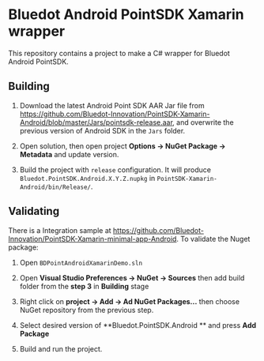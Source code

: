 # Bluedot Android PointSDK Xamarin wrapper
This repository contains a project to make a C# wrapper for Bluedot Android PointSDK.

## Building

1. Download the latest Android Point SDK AAR Jar file from https://github.com/Bluedot-Innovation/PointSDK-Xamarin-Android/blob/master/Jars/pointsdk-release.aar, and overwrite the previous version of Android SDK in the `Jars` folder.

2. Open solution, then open project **Options -> NuGet Package -> Metadata** and update version.

3. Build the project with `release` configuration. It will produce `Bluedot.PointSDK.Android.X.Y.Z.nupkg` in `PointSDK-Xamarin-Android/bin/Release/`.

## Validating
There is a Integration sample at https://github.com/Bluedot-Innovation/PointSDK-Xamarin-minimal-app-Android. To validate the Nuget package:

1. Open `BDPointAndroidXamarinDemo.sln`

2. Open **Visual Studio Preferences -> NuGet -> Sources** then add build folder from the **step 3** in **Building** stage

3. Right click on **project -> Add -> Ad NuGet Packages...** then choose NuGet repository from the previous step.

4. Select desired version of **Bluedot.PointSDK.Android ** and press **Add Package**

5. Build and run the project.
